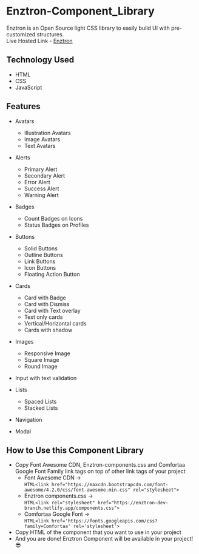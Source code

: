 # Enztron-Component_Library
Enztron is an Open Source light CSS library to easily build UI with pre-customized structures. \
Live Hosted Link - [Enztron](https://enztron-dev-branch.netlify.app)

## Technology Used 
- HTML
- CSS
- JavaScript


## Features
- Avatars
  - Illustration Avatars
  - Image Avatars
  - Text Avatars
  
- Alerts
  - Primary Alert
  - Secondary Alert
  - Error Alert
  - Success Alert
  - Warning Alert

- Badges
  - Count Badges on Icons
  - Status Badges on Profiles

- Buttons
  - Solid Buttons
  - Outline Buttons
  - Link Buttons
  - Icon Buttons
  - Floating Action Button
  
- Cards
  - Card with Badge
  - Card with Dismiss
  - Card with Text overlay
  - Text only cards
  - Vertical/Horizontal cards 
  - Cards with shadow
  
- Images
  - Responsive Image
  - Square Image
  - Round Image

- Input with text validation

- Lists
  - Spaced Lists
  - Stacked Lists

- Navigation

- Modal


## How to Use this Component Library
- Copy Font Awesome CDN, Enztron-components.css and Comfortaa Google Font Family link tags on top of other link tags of your project 
  - Font Awesome CDN        -> <br /> ```HTML<link href="https://maxcdn.bootstrapcdn.com/font-awesome/4.2.0/css/font-awesome.min.css" rel="stylesheet">``` <br />
  - Enztron components.css  -> <br /> ```HTML<link rel="stylesheet" href="https://enztron-dev-branch.netlify.app/components.css">``` <br />
  - Comfortaa Google Font   -> <br /> ```HTML<link href='https://fonts.googleapis.com/css?family=Comfortaa' rel='stylesheet'>``` <br />
- Copy HTML of the component that you want to use in your project
- And you are done! Enztron Component will be available in your project! :sunglasses:


